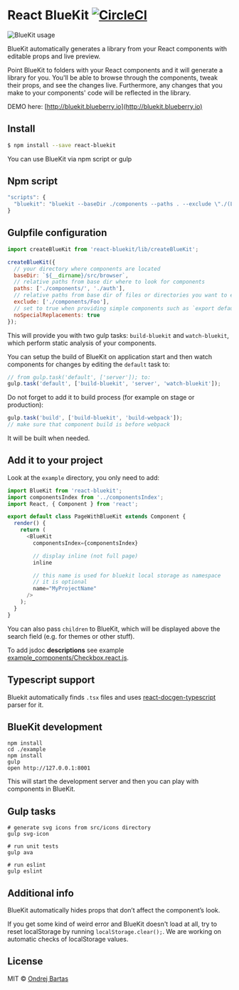 # React BlueKit [![CircleCI](https://circleci.com/gh/blueberryapps/react-bluekit/tree/master.svg?style=svg)](https://circleci.com/gh/blueberryapps/react-bluekit/tree/master)

![BlueKit usage](http://bb-share.s3.amazonaws.com/BlueKit_usage.gif)

BlueKit automatically generates a library from your React components with editable props and live preview.

Point BlueKit to folders with your React components and it will generate a library for you. You'll be able to browse through the components, tweak their props, and see the changes live. Furthermore, any changes that you make to your components' code will be reflected in the library.

DEMO here: [http://bluekit.blueberry.io](http://bluekit.blueberry.io)

## Install

```sh
$ npm install --save react-bluekit
```

You can use BlueKit via npm script or gulp

## Npm script
```js
"scripts": {
  "bluekit": "bluekit --baseDir ./components --paths . --exclude \"./(Layout|StyledComponent).tsx\""
}
```

## Gulpfile configuration

```js
import createBlueKit from 'react-bluekit/lib/createBlueKit';

createBlueKit({
  // your directory where components are located
  baseDir: `${__dirname}/src/browser`,
  // relative paths from base dir where to look for components
  paths: ['./components/', './auth'],
  // relative paths from base dir of files or directories you want to exclude from indexing
  exclude: ['./components/Foo'],
  // set to true when providing simple components such as `export default function MyComponent() { <div>Hello</div> }`
  noSpecialReplacements: true
});
```

This will provide you with two gulp tasks: `build-bluekit` and `watch-bluekit`, which perform static analysis of your components.

You can setup the build of BlueKit on application start and then watch components for changes by editing the `default` task to:

```js
// from gulp.task('default', ['server']); to:
gulp.task('default', ['build-bluekit', 'server', 'watch-bluekit']);
```

Do not forget to add it to build process (for example on stage or production):
```js
gulp.task('build', ['build-bluekit', 'build-webpack']);
// make sure that component build is before webpack
```
It will be built when needed.

## Add it to your project

Look at the `example` directory, you only need to add:

```js
import BlueKit from 'react-bluekit';
import componentsIndex from '../componentsIndex';
import React, { Component } from 'react';

export default class PageWithBlueKit extends Component {
  render() {
    return (
      <BlueKit
        componentsIndex={componentsIndex}

        // display inline (not full page)
        inline

        // this name is used for bluekit local storage as namespace
        // it is optional
        name="MyProjectName"
      />
    );
  }
}
```
You can also pass `children` to BlueKit, which will be displayed above the search field (e.g. for themes or other stuff).

To add jsdoc **descriptions** see example [example_components/Checkbox.react.js](https://github.com/blueberryapps/react-bluekit/blob/master/example_components/Checkbox.react.js).

## Typescript support

Bluekit automatically finds `.tsx` files and uses [react-docgen-typescript](https://github.com/imtoo/react-docgen-typescript) parser for it.

## BlueKit development
```
npm install
cd ./example
npm install
gulp
open http://127.0.0.1:8001
```
This will start the development server and then you can play with components in BlueKit.

## Gulp tasks
```
# generate svg icons from src/icons directory
gulp svg-icon

# run unit tests
gulp ava

# run eslint
gulp eslint
```

## Additional info

BlueKit automatically hides props that don’t affect the component’s look.

If you get some kind of weird error and BlueKit doesn't load at all, try to reset localStorage by running `localStorage.clear();`. We are working on automatic checks of localStorage values.

## License

MIT © [Ondrej Bartas](https://github.com/ondrejbartas)
